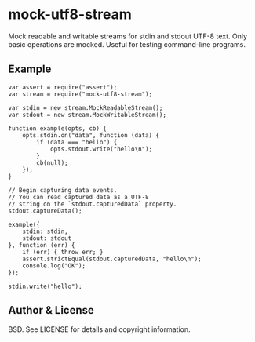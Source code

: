 # mock-utf8-stream

Mock readable and writable streams for stdin and stdout UTF-8 text. Only basic operations are mocked. Useful for testing command-line programs.

## Example

```
var assert = require("assert");
var stream = require("mock-utf8-stream");

var stdin = new stream.MockReadableStream();
var stdout = new stream.MockWritableStream();

function example(opts, cb) {
    opts.stdin.on("data", function (data) {
        if (data === "hello") {
            opts.stdout.write("hello\n");
        }
        cb(null);
    });
}

// Begin capturing data events.
// You can read captured data as a UTF-8
// string on the `stdout.capturedData` property.
stdout.captureData();

example({
    stdin: stdin,
    stdout: stdout
}, function (err) {
    if (err) { throw err; }
    assert.strictEqual(stdout.capturedData, "hello\n");
    console.log("OK");
});

stdin.write("hello");
```

## Author & License

BSD. See LICENSE for details and copyright information.
